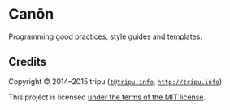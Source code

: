 
# Canōn

Programming good practices, style guides and templates.

## Credits

Copyright © 2014–2015 tripu ([`t@tripu.info`](mailto:t@tripu.info), [`http://tripu.info`](http://tripu.info/))

This project is licensed [under the terms of the MIT license](LICENSE.md).

